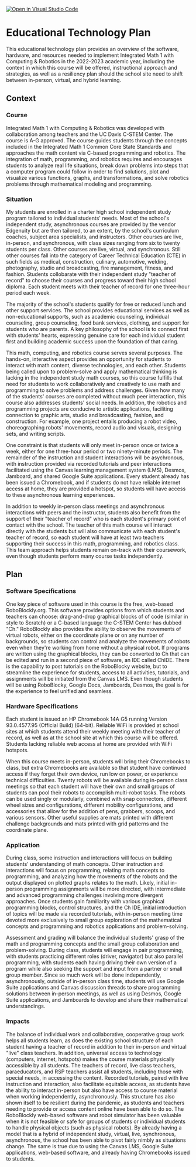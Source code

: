 [![Open in Visual Studio Code](https://classroom.github.com/assets/open-in-vscode-f059dc9a6f8d3a56e377f745f24479a46679e63a5d9fe6f495e02850cd0d8118.svg)](https://classroom.github.com/online_ide?assignment_repo_id=6329341&assignment_repo_type=AssignmentRepo)
# Educational Technology Plan

This educational technology plan provides an overview of the software, hardware, and resources needed to implement Integrated Math 1 with Computing & Robotics in the 2022-2023 academic year, including the context in which this course will be offered, instructional approach and strategies, as well as a resiliency plan should the school site need to shift between in-person, virtual, and hybrid learning.

## Context

### Course

Integrated Math 1 with Computing & Robotics was developed with collaboration among teachers and the UC Davis C-STEM Center. The course is A-G approved. The course guides students through the concepts included in the Integrated Math 1 Common Core State Standards and approaches the math content via C-based programming and robotics. The integration of math, programming, and robotics requires and encourages students to analyze real life situations, break down problems into steps that a computer program could follow in order to find solutions, plot and visualize various functions, graphs, and transformations, and solve robotics problems through mathematical modeling and programming.

### Situation

My students are enrolled in a charter high school independent study program tailored to individual students' needs. Most of the school's independent study, asynchronous courses are provided by the vendor Edgenuity but are then tailored, to an extent, by the school's curriculum coaches, subject area specialists, and instructors. Other courses are live, in-person, and synchronous, with class sizes ranging from six to twenty students per class. Other courses are live, virtual, and synchronous. Still other courses fall into the category of Career Technical Education (CTE) in such fields as medical, construction, culinary, automotive, welding, photography, studio and broadcasting, fire management, fitness, and fashion. Students collobarate with their independent study "teacher of record" to choose their courses and progress toward their high school diploma. Each student meets with their teacher of record for one three-hour period each week.

The majority of the school's students qualify for free or reduced lunch and other support services. The school provides educational services as well as non-educational supports, such as academic counseling, individual counseling, group counseling, food bank services, clothing, and support for students who are parents. A key philosophy of the school is to connect first with students' hearts, expressing genuine care for each individual student first and building academic success upon the foundation of that caring.

This math, computing, and robotics course serves several purposes. The hands-on, interactive aspect provides an opportunity for students to interact with math content, diverse technologies, and each other. Students being called upon to problem-solve and apply mathematical thinking is lacking in the independent study math courses, so this course fulfills that need for students to work collaboratively and creatively to use math and programming to solve problems and address challenges. Given how many of the students' courses are completed without much peer interaction, this course also addresses students' social needs. In addition, the robotics and programming projects are conducive to artistic applications, faciliting connection to graphic arts, studio and broadcasting, fashion, and construction. For example, one project entails producing a robot video, choreographing robots' movements, record audio and visuals, designing sets, and writing scripts.

One constraint is that students will only meet in-person once or twice a week, either for one three-hour period or two ninety-minute periods. The remainder of the instruction and student interactions will be asychronous, with instruction provided via recorded tutorials and peer interactions facilitated using the Canvas learning management system (LMS), Desmos, Jamboard, and shared Google Suite applications. Every student already has been issued a Chromebook, and if students do not have reliable internet access at home, they are provided a hotspot, so students will have access to these asynchronous learning experiences.

In addition to weekly in-person class meetings and asynchronous interactions with peers and the instructor, students also benefit from the support of their "teacher of record" who is each student's primary point of contact with the school. The teacher of this math course will interact directly with the students but will also communicate with each student's teacher of record, so each student will have at least two teachers supporting their success in this math, programming, and robotics class. This team approach helps students remain on-track with their coursework, even though students perform many course tasks independently.

## Plan

### Software Specifications

One key piece of software used in this course is the free, web-based RoboBlockly.org. This software provides options from which students and teachers can choose: drag-and-drop graphical blocks of of code (similar in style to Scratch) or a C-based language the C-STEM Center has dubbed "Ch." RoboBlockly also provides the ability to observe the movements of virtual robots, either on the coordinate plane or on any number of backgrounds, so students can control and analyze the movements of robots even when they're working from home without a physical robot. If programs are written using the graphical blocks, they can be converted to Ch that can be edited and run in a second piece of software, an IDE called ChIDE. There is the capability to post tutorials on the RoboBlocky website, but to streamline the experience for students, access to all activities, tutorials, and assignments will be initiated from the Canvas LMS. Even though students will be using RoboBlocky, Google Docs, Jamboards, Desmos, the goal is for the experience to feel unified and seamless.

### Hardware Specifications

Each student is issued an HP Chromebook 14A G5 running Version 93.0.4577.95 (Official Build) (64-bit). Reliable WiFi is provided at school sites at which students attend their weekly meeting with their teacher of record, as well as at the school site at which this course will be offered. Students lacking reliable web access at home are provided with WiFi hotspots.

When this course meets in-person, students will bring their Chromebooks to class, but extra Chromebooks are available so that student have continued access if they forget their own device, run low on power, or experience technical difficulties. Twenty robots will be available during in-person class meetings so that each student will have their own and small groups of students can pool their robots to accomplish multi-robot tasks. The robots can be used singly or modularly, combined with snap connectors, different wheel sizes and configurations, different mobility configurations, and accessories that allow for the addition of pens, grabbers, scoops, and various sensors. Other useful supplies are mats printed with different challenge backgrounds and mats printed with grid patterns and the coordinate plane. 

### Application

During class, some instruction and interactions will focus on building students' understanding of math concepts. Other instruction and interactions will focus on programming, relating math concepts to programming, and analyzing how the movements of the robots and the output displayed on plotted graphs relates to the math. Likely, initial in-person programming assignments will be more directed, with intermediate and advanced programming challenges involving more divergent approaches. Once students gain familiarity with various graphical programming blocks, control structures, and the Ch IDE, initial introduction of topics will be made via recorded tutorials, with in-person meeting time devoted more exclusively to small group exploration of the mathematical concepts and programming and robotics applications and problem-solving. 

Assessment and grading will balance the individual students' grasp of the math and programming concepts and the small group collaboration and problem-solving. During class, students will engage in pair programming, with students practicing different roles (driver, navigator) but also parallel programming, with students each having driving their own version of a program while also seeking the support and input from a partner or small group member. Since so much work will be done independently, asynchronously, outside of in-person class time, students will use Google Suite applications and Canvas discussion threads to share programming solutions between in-person meetings, as well as using Desmos, Google Suite applications, and Jamboards to develop and share their mathematical understandings.

### Impacts

The balance of individual work and collaborative, cooperative group work helps all students learn, as does the existing school structure of each student having a teacher of record in addition to their in-person and virtual "live" class teachers. In addition, universal access to technology (computers, internet, hotspots) makes the course materials physically accessible by all students. The teachers of record, live class teachers, paraeducators, and RSP teachers assist all students, including those with special needs, in accessing the content. Recorded tutorials, paired with live instruction and interaction, also facilitate equitable access, as students have the ability to interact in-person but also have access to course material when working independently, asynchronously. This structure has also shown itself to be resilient during the pandemic, as students and teachers needing to provide or access content online have been able to do so. The RoboBlockly web-based software and robot simulator has been valuable when it is not feasible or safe for groups of students or individual students to handle physical objects (such as physical robots). By already having a model that is a hybrid of independent study, virtual, live, synchronous, asynchronous, the school has been able to pivot fairly nimbly as situations change. The same is true due to using the Canvas LMS, Google Suite applications, web-based software, and already having Chromebooks issued to students.
